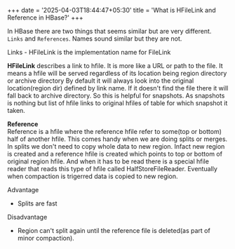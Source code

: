+++
date = '2025-04-03T18:44:47+05:30'
title = 'What is HFileLink and Reference in HBase?'
+++


In HBase there are two things that seems similar but are very different.
`Links` and `References`. Names sound similar but they are not.  

Links - HFileLink is the implementation name for FileLink

**HFileLink** describes a link to hfile. It is more like a URL or path to the file. It means a hfile will be served regardless of its location being region directory or archive directory
By default it will always look into the original location(region dir) defined by link name. If it doesn't find the file there it will fall back to archive directory.
So this is helpful for snapshots. As snapshots is nothing but list of hfile links to original hfiles of table for which snapshot it taken.

**Reference**  
Reference is a hfile where the reference hfile refer to some(top or bottom) half of another hfile. This comes handy when we are doing splits or merges. In splits we don't need to copy whole data to new region. Infact new region is created and a reference hfile is created which points to top or bottom of original region hfile. And when it has to be read there is a special hfile reader that reads this type of hfile called HalfStoreFileReader. Eventually when compaction is trigerred data is copied to new region.  

Advantage

- Splits are fast  

Disadvantage  

- Region can't split again until the reference file is deleted(as part of minor compaction).  
